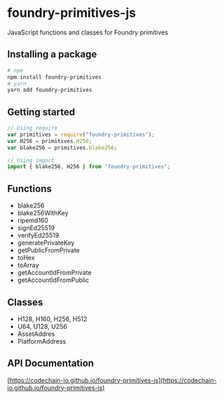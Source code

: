# foundry-primitives-js

JavaScript functions and classes for Foundry primitives

## Installing a package

```sh
# npm
npm install foundry-primitives
# yarn
yarn add foundry-primitives
```

## Getting started

```javascript
// Using require
var primitives = require("foundry-primitives");
var H256 = primitives.H256;
var blake256 = primitives.blake256;

// Using import
import { blake256, H256 } from "foundry-primitives";
```

## Functions

- blake256
- blake256WithKey
- ripemd160
- signEd25519
- verifyEd25519
- generatePrivateKey
- getPublicFromPrivate
- toHex
- toArray
- getAccountIdFromPrivate
- getAccountIdFromPublic

## Classes

- H128, H160, H256, H512
- U64, U128, U256
- AssetAddres
- PlatformAddress

## API Documentation

[https://codechain-io.github.io/foundry-primitives-js](https://codechain-io.github.io/foundry-primitives-js)

